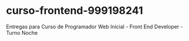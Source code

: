 # curso-frontend-999198241
Entregas para Curso de Programador Web Inicial - Front End Developer - Turno Noche
